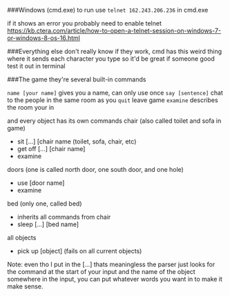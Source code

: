 ###Windows (cmd.exe)
to run use `telnet 162.243.206.236` in cmd.exe

if it shows an error you probably need to enable telnet 
https://kb.ctera.com/article/how-to-open-a-telnet-session-on-windows-7-or-windows-8-os-16.html

###Everything else
don't really know if they work, cmd has this weird thing where it sends each character you type so it'd be great if someone good test it out in terminal

###The game
they're several built-in commands

`name [your name]` gives you a name, can only use once
`say [sentence]` chat to the people in the same room as you
`quit` leave game
`examine` describes the room your in

and every object has its own commands
chair (also called toilet and sofa in game)

- sit [...] [chair name (toilet, sofa, chair, etc)
- get off [...] [chair name]
- examine

doors (one is called north door, one south door, and one hole)

- use [door name]
- examine

bed (only one, called bed)

 - inherits all commands from chair
 - sleep [...] [bed name]

all objects

- pick up [object] (fails on all current objects)

Note: even tho I put in the [...] thats meaningless the parser just looks for the command at the start of your input and the name of the object somewhere in the input, you can put whatever words you want in to make it make sense. 
